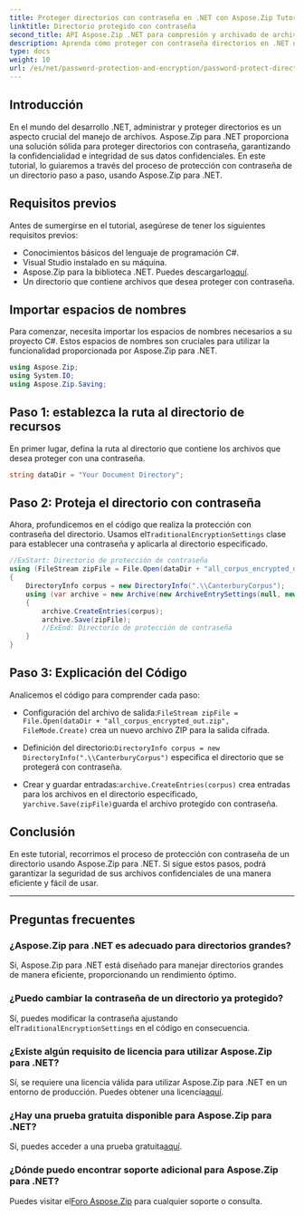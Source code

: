 ```yaml
---
title: Proteger directorios con contraseña en .NET con Aspose.Zip Tutorial
linktitle: Directorio protegido con contraseña
second_title: API Aspose.Zip .NET para compresión y archivado de archivos
description: Aprenda cómo proteger con contraseña directorios en .NET usando Aspose.Zip. Proteja sus archivos sin esfuerzo con este tutorial paso a paso.
type: docs
weight: 10
url: /es/net/password-protection-and-encryption/password-protect-directory/
---
```


## Introducción

En el mundo del desarrollo .NET, administrar y proteger directorios es un aspecto crucial del manejo de archivos. Aspose.Zip para .NET proporciona una solución sólida para proteger directorios con contraseña, garantizando la confidencialidad e integridad de sus datos confidenciales. En este tutorial, lo guiaremos a través del proceso de protección con contraseña de un directorio paso a paso, usando Aspose.Zip para .NET.

## Requisitos previos

Antes de sumergirse en el tutorial, asegúrese de tener los siguientes requisitos previos:

- Conocimientos básicos del lenguaje de programación C#.
- Visual Studio instalado en su máquina.
-  Aspose.Zip para la biblioteca .NET. Puedes descargarlo[aquí](https://releases.aspose.com/zip/net/).
- Un directorio que contiene archivos que desea proteger con contraseña.

## Importar espacios de nombres

Para comenzar, necesita importar los espacios de nombres necesarios a su proyecto C#. Estos espacios de nombres son cruciales para utilizar la funcionalidad proporcionada por Aspose.Zip para .NET.

```csharp
using Aspose.Zip;
using System.IO;
using Aspose.Zip.Saving;
```

## Paso 1: establezca la ruta al directorio de recursos

En primer lugar, defina la ruta al directorio que contiene los archivos que desea proteger con una contraseña.

```csharp
string dataDir = "Your Document Directory";
```

## Paso 2: Proteja el directorio con contraseña

 Ahora, profundicemos en el código que realiza la protección con contraseña del directorio. Usamos el`TraditionalEncryptionSettings` clase para establecer una contraseña y aplicarla al directorio especificado.

```csharp
//ExStart: Directorio de protección de contraseña
using (FileStream zipFile = File.Open(dataDir + "all_corpus_encrypted_out.zip", FileMode.Create))
{
    DirectoryInfo corpus = new DirectoryInfo(".\\CanterburyCorpus");
    using (var archive = new Archive(new ArchiveEntrySettings(null, new TraditionalEncryptionSettings("p@s$"))))
    {
        archive.CreateEntries(corpus);
        archive.Save(zipFile);
        //ExEnd: Directorio de protección de contraseña
    }
}
```

## Paso 3: Explicación del Código

Analicemos el código para comprender cada paso:

-  Configuración del archivo de salida:`FileStream zipFile = File.Open(dataDir + "all_corpus_encrypted_out.zip", FileMode.Create)` crea un nuevo archivo ZIP para la salida cifrada.

-  Definición del directorio:`DirectoryInfo corpus = new DirectoryInfo(".\\CanterburyCorpus")` especifica el directorio que se protegerá con contraseña.

-  Crear y guardar entradas:`archive.CreateEntries(corpus)` crea entradas para los archivos en el directorio especificado, y`archive.Save(zipFile)`guarda el archivo protegido con contraseña.

## Conclusión

En este tutorial, recorrimos el proceso de protección con contraseña de un directorio usando Aspose.Zip para .NET. Si sigue estos pasos, podrá garantizar la seguridad de sus archivos confidenciales de una manera eficiente y fácil de usar.

---

## Preguntas frecuentes

### ¿Aspose.Zip para .NET es adecuado para directorios grandes?
Sí, Aspose.Zip para .NET está diseñado para manejar directorios grandes de manera eficiente, proporcionando un rendimiento óptimo.

### ¿Puedo cambiar la contraseña de un directorio ya protegido?
 Sí, puedes modificar la contraseña ajustando el`TraditionalEncryptionSettings` en el código en consecuencia.

### ¿Existe algún requisito de licencia para utilizar Aspose.Zip para .NET?
 Sí, se requiere una licencia válida para utilizar Aspose.Zip para .NET en un entorno de producción. Puedes obtener una licencia[aquí](https://purchase.aspose.com/buy).

### ¿Hay una prueba gratuita disponible para Aspose.Zip para .NET?
 Sí, puedes acceder a una prueba gratuita[aquí](https://releases.aspose.com/).

### ¿Dónde puedo encontrar soporte adicional para Aspose.Zip para .NET?
 Puedes visitar el[Foro Aspose.Zip](https://forum.aspose.com/c/zip/37) para cualquier soporte o consulta.

